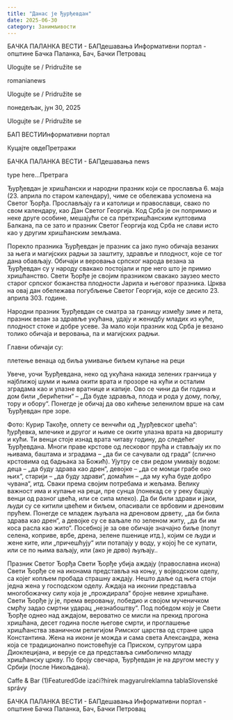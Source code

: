```yaml
---
title: "Данас је Ђурђевдан"
date: 2025-06-30
category: Занимљивости
---
```


БАЧКА ПАЛАНКА ВЕСТИ - БАПдешавања Информативни портал - општине Бачка Паланка, Бач, Бачки Петровац

Ulogujte se / Pridružite se

romanianews

Ulogujte se / Pridružite se

понедељак, јун 30, 2025

Ulogujte se / Pridružite se

БАП ВЕСТИИнформативни портал

Куцајте овдеПретражи

БАЧКА ПАЛАНКА ВЕСТИ - БАПдешавања news

type here...Претрага

Ђурђевдан је хришћански и народни празник који се прославља 6. маја (23. априла по старом календару), чиме се обележава успомена на Светог Ђорђа. Прослављају га и католици и православци, свако по свом календару, као Дан Светог Георгија. Код Срба је он попримио и неке друге особине, мешајући се са претхришћанским култовима Балкана, па се зато и празник Светог Георгија код Срба не слави исто као у другим хришћанским земљама.

Порекло празника
Ђурђевдан је празник са јако пуно обичаја везаних за њега и магијских радњи за заштиту, здравље и плодност, које се тог дана обављају. Обичаји и веровања српског народа везана за Ђурђевдан су у народу свакако постојали и пре него што је примио хришћанство. Свети Ђорђе је својим празником свакако заузео место старог српског божанства плодности Јарила и његовог празника.
Црква на овај дан обележава погубљење Светог Георгија, које се десило 23. априла 303. године.



Народни празник
Ђурђевдан се сматра за границу између зиме и лета, празник везан за здравље укућана, удају и женидбу младих из куће, плодност стоке и добре усеве. За мало који празник код Срба је везано толико обичаја и веровања, па и магијских радњи.


Главни обичаји су:

плетење венаца од биља
умивање биљем
купање на реци

Увече, уочи Ђурђевдана, неко од укућана накида зелених гранчица у најближој шуми и њима окити врата и прозоре на кући и осталим зградама као и улазне вратнице и капије. Ово се чини да би година и дом били „берићетни“ – „Да буде здравља, плода и рода у дому, пољу, тору и обору“. Понегде је обичај да ово кићење зеленилом врше на сам Ђурђевдан пре зоре.


Фото: Курир
Такође, оплету се венчићи од „ђурђевског цвећа“: ђурђевка, млечике и другог и њиме се оките улазна врата на дворишту и кући. Ти венци стоје изнад врата читаву годину, до следећег Ђурђевдана.
Многи праве крстове од лесковог прућа и стављају их по њивама, баштама и зградама – „да би се сачували од града“ (слично крстовима од бадњака за Божић).
Ујутру се сви редом умивају водом: деца – „да буду здрава као дрен“, девојке – „да се момци грабе око њих“, старији – „да буду здрави“, домаћин – „да му кућа буде добро чувана“, итд. Сваки према својим потребама и жељама. Велику важност има и купање на реци, пре сунца (понекад се у реку бацају венци од разног цвећа, или се сипа млеко). Да би били здрави и јаки, људи су се китили цвећем и биљем, опасивали се врбовим и дреновим прућем. Понегде се младеж љуљала на дреновом дрвету, „да би била здрава као дрен“, а девојке су се ваљале по зеленом житу, „да би им коса расла као жито“. Посебној је за ове обичаје значајно биље (попут селена, коприве, врбе, дрена, зелене пшенице итд.), којим се људи и жене ките, или „причешћују“ или потапају у воду, у којој ће се купати, или се по њима ваљају, или (ако је дрво) љуљају..

Празник Светог Ђорђа
Свети Ђорђе убија аждају (православна икона)
Свети Ђорђе се на иконама представља на коњу, у војводском оделу, са којег копљем пробада страшну аждају. Нешто даље од њега стоји једна жена у господском оделу. Аждаја на иконии представља многобожачку силу која је „прождирала“ бројне невине хришћане. Свети Ђорђе ју је, према веровању, победио и својом мученичком смрћу задао смртни ударац „незнабоштву“. Под победом коју је Свети Ђорђе однео над аждајом, вероватно се мисли на прекид прогона хришћана, десет година после његове смрти, и проглашење хришћанства званичном религијом Римског царства од стране цара Константина. Жена на икони је можда и сама света Александра, жена која се традиционално поистовећује са Приском, супругом цара Диоклецијана, и верује се да представља симболично младу хришћанску цркву.
По броју свечара, Ђурђевдан је на другом месту у Србији (после Никољдана).

Caffe & Bar (1)FeaturedGde izaći?hírek magyarulreklamna tablaSlovenské správy

БАЧКА ПАЛАНКА ВЕСТИ - БАПдешавања Информативни портал - општине Бачка Паланка, Бач, Бачки Петровац
